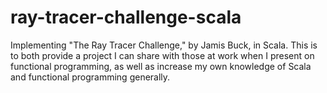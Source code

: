 # ray-tracer-challenge-scala

Implementing "The Ray Tracer Challenge," by Jamis Buck, in Scala. This is to both
provide a project I can share with those at work when I present on functional
programming, as well as increase my own knowledge of Scala and functional programming
generally.
